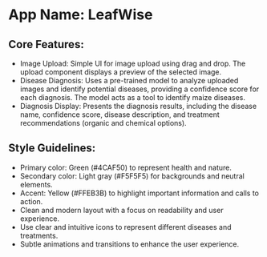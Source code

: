 # **App Name**: LeafWise

## Core Features:

- Image Upload: Simple UI for image upload using drag and drop. The upload component displays a preview of the selected image.
- Disease Diagnosis: Uses a pre-trained model to analyze uploaded images and identify potential diseases, providing a confidence score for each diagnosis. The model acts as a tool to identify maize diseases.
- Diagnosis Display: Presents the diagnosis results, including the disease name, confidence score, disease description, and treatment recommendations (organic and chemical options).

## Style Guidelines:

- Primary color: Green (#4CAF50) to represent health and nature.
- Secondary color: Light gray (#F5F5F5) for backgrounds and neutral elements.
- Accent: Yellow (#FFEB3B) to highlight important information and calls to action.
- Clean and modern layout with a focus on readability and user experience.
- Use clear and intuitive icons to represent different diseases and treatments.
- Subtle animations and transitions to enhance the user experience.